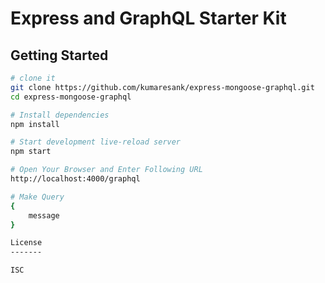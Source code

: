 Express and GraphQL Starter Kit
===============================================

Getting Started
---------------

```sh
# clone it
git clone https://github.com/kumaresank/express-mongoose-graphql.git
cd express-mongoose-graphql

# Install dependencies
npm install

# Start development live-reload server
npm start

# Open Your Browser and Enter Following URL
http://localhost:4000/graphql

# Make Query 
{
    message
}

License
-------

ISC